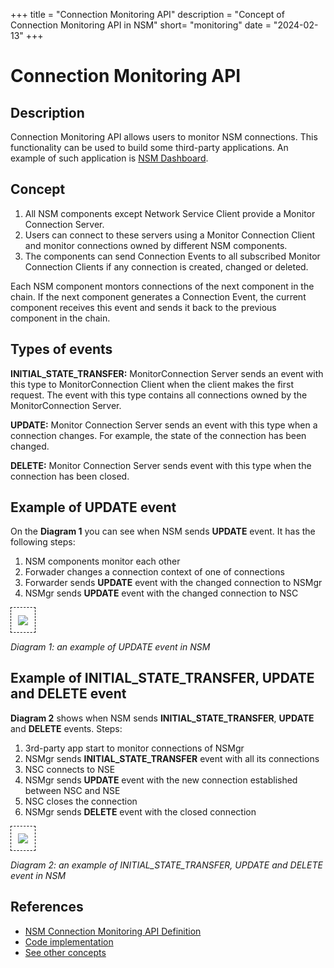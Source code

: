 +++
title = "Connection Monitoring API"
description = "Concept of Connection Monitoring API in NSM"
short= "monitoring"
date = "2024-02-13"
+++

# Connection Monitoring API

## Description

Connection Monitoring API allows users to monitor NSM connections. This functionality can be used to build some third-party applications. An example of such application is [NSM Dashboard](https://github.com/networkservicemesh/cmd-dashboard-ui).

## Concept

1. All NSM components except Network Service Client provide a Monitor Connection Server. 
2. Users can connect to these servers using a Monitor Connection Client and monitor connections owned by different NSM components. 
3. The components can send Connection Events to all subscribed Monitor Connection Clients if any connection is created, changed or deleted.

Each NSM component montors connections of the next component in the chain. If the next component generates a Connection Event, the current component receives this event and sends it back to the previous component in the chain.

## Types of events

**INITIAL_STATE_TRANSFER:** MonitorConnection Server sends an event with this type to MonitorConnection Client when the client makes the first request. The event with this type contains all connections owned by the MonitorConnection Server.

**UPDATE:** Monitor Connection Server sends an event with this type when a connection changes. For example, the state of the connection has been changed.

**DELETE:** Monitor Connection Server sends event with this type when the connection has been closed.

## Example of UPDATE event

On the **Diagram 1** you can see when NSM sends **UPDATE** event. It has the following steps:
1. NSM components monitor each other
2. Forwader changes a connection context of one of connections
3. Forwarder sends **UPDATE** event with the changed connection to NSMgr
4. NSMgr sends **UPDATE** event with the changed connection to NSC

<img src="/img/concepts/specs/monitoring/update-event.svg" style="border: 1px dashed black; padding: 0.8em">

 *Diagram 1: an example of UPDATE event in NSM*

## Example of INITIAL_STATE_TRANSFER, UPDATE and DELETE event

**Diagram 2** shows when NSM sends **INITIAL_STATE_TRANSFER**, **UPDATE** and **DELETE** events. Steps:
1. 3rd-party app start to monitor connections of NSMgr
2. NSMgr sends **INITIAL_STATE_TRANSFER** event with all its connections
3. NSC connects to NSE
4. NSMgr sends **UPDATE** event with the new connection established between NSC and NSE
5. NSC closes the connection
6. NSMgr sends **DELETE** event with the closed connection

<img src="/img/concepts/specs/monitoring/initial-transfer-and-delete-event.svg" style="border: 1px dashed black; padding: 0.8em">

 *Diagram 2: an example of INITIAL_STATE_TRANSFER, UPDATE and DELETE event in NSM*

## References

- [NSM Connection Monitoring API Definition](https://github.com/networkservicemesh/api/blob/release/v1.10.0/pkg/api/networkservice/connection.proto#L79-L81)
- [Code implementation](https://github.com/networkservicemesh/sdk/tree/release/v1.10.0/pkg/networkservice/common/monitor)
- [See other concepts](../)
